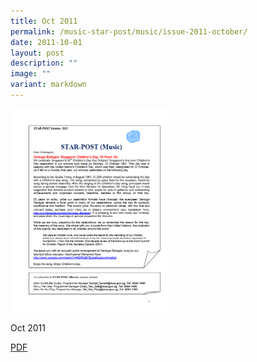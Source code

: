 ```yaml
---
title: Oct 2011
permalink: /music-star-post/music/issue-2011-october/
date: 2011-10-01
layout: post
description: ""
image: ""
variant: markdown
---
```

<img src="/images/dbdb.png" style="width:50%">
		 
Oct 2011

[PDF](/files/a7952c2ed_u3587.pdf)